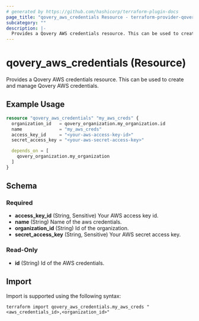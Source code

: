 ```yaml
---
# generated by https://github.com/hashicorp/terraform-plugin-docs
page_title: "qovery_aws_credentials Resource - terraform-provider-qovery"
subcategory: ""
description: |-
  Provides a Qovery AWS credentials resource. This can be used to create and manage Qovery AWS credentials.
---
```


# qovery_aws_credentials (Resource)

Provides a Qovery AWS credentials resource. This can be used to create and manage Qovery AWS credentials.

## Example Usage

```terraform
resource "qovery_aws_credentials" "my_aws_creds" {
  organization_id   = qovery_organization.my_organization.id
  name              = "my_aws_creds"
  access_key_id     = "<your-aws-access-key-id>"
  secret_access_key = "<your-aws-secret-access-key>"

  depends_on = [
    qovery_organization.my_organization
  ]
}
```

<!-- schema generated by tfplugindocs -->
## Schema

### Required

- **access_key_id** (String, Sensitive) Your AWS access key id.
- **name** (String) Name of the aws credentials.
- **organization_id** (String) Id of the organization.
- **secret_access_key** (String, Sensitive) Your AWS secret access key.

### Read-Only

- **id** (String) Id of the AWS credentials.

## Import

Import is supported using the following syntax:

```shell
terraform import qovery_aws_credentials.my_aws_creds "<aws_credentials_id>,<organization_id>"
```

